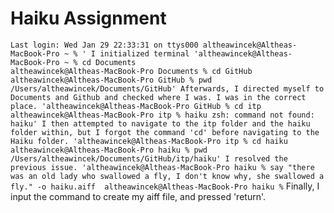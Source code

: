 # Haiku Assignment
`Last login: Wed Jan 29 22:33:31 on ttys000
altheawincek@Altheas-MacBook-Pro ~ % '
I initialized terminal
'altheawincek@Altheas-MacBook-Pro ~ % cd Documents                        
altheawincek@Altheas-MacBook-Pro Documents % cd GitHub
altheawincek@Altheas-MacBook-Pro GitHub % pwd
/Users/altheawincek/Documents/GitHub'
Afterwards, I directed myself to Documents and Github and checked where I was. I was in the correct place.
'altheawincek@Altheas-MacBook-Pro GitHub % cd itp
altheawincek@Altheas-MacBook-Pro itp % haiku
zsh: command not found: haiku'
I then attempted to navigate to the itp folder and the haiku folder within, but I forgot the command 'cd' before navigating to the Haiku folder.
'altheawincek@Altheas-MacBook-Pro itp % cd haiku
altheawincek@Altheas-MacBook-Pro haiku % pwd
/Users/altheawincek/Documents/GitHub/itp/haiku'
I resolved the previous issue.
'altheawincek@Altheas-MacBook-Pro haiku % say "there was an old lady who swallowed a fly, I don't know why, she swallowed a fly." -o haiku.aiff 
altheawincek@Altheas-MacBook-Pro haiku %`
Finally, I input the command to create my aiff file, and pressed 'return'.